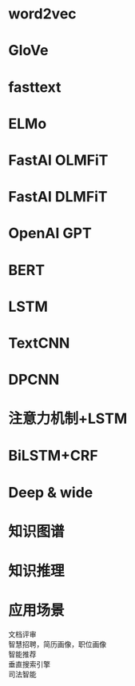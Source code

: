 # word2vec

# GloVe

# fasttext

# ELMo

# FastAI OLMFiT

# FastAI DLMFiT

# OpenAI GPT

# BERT

# LSTM

# TextCNN

# DPCNN

# 注意力机制+LSTM

# BiLSTM+CRF

# Deep & wide

# 知识图谱

# 知识推理

# 应用场景
文档评审  
智慧招聘，简历画像，职位画像  
智能推荐  
垂直搜索引擎  
司法智能
